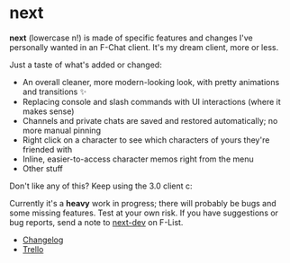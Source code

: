 # next

**next** (lowercase n!) is made of specific features and changes I've personally wanted in an F-Chat client. It's my dream client, more or less.

Just a taste of what's added or changed:

- An overall cleaner, more modern-looking look, with pretty animations and transitions ✨
- Replacing console and slash commands with UI interactions (where it makes sense)
- Channels and private chats are saved and restored automatically; no more manual pinning
- Right click on a character to see which characters of yours they're friended with
- Inline, easier-to-access character memos right from the menu
- Other stuff

Don't like any of this? Keep using the 3.0 client c:

Currently it's a **heavy** work in progress; there will probably be bugs and some missing features. Test at your own risk. If you have suggestions or bug reports, send a note to [next-dev](https://www.f-list.net/c/next-dev/) on F-List.

- [Changelog](./CHANGELOG.md)
- [Trello](https://trello.com/b/Ju08Edyn/next)
